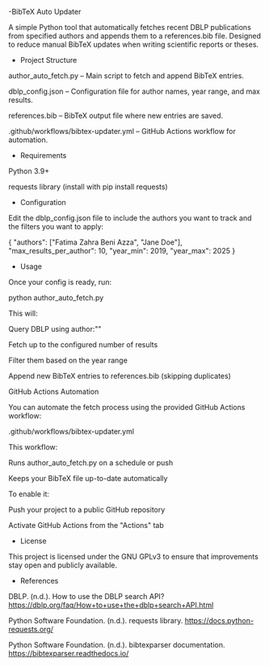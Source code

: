 -BibTeX Auto Updater

A simple Python tool that automatically fetches recent DBLP publications from specified authors and appends them to a references.bib file. Designed to reduce manual BibTeX updates when writing scientific reports or theses.

- Project Structure

author_auto_fetch.py – Main script to fetch and append BibTeX entries.

dblp_config.json – Configuration file for author names, year range, and max results.

references.bib – BibTeX output file where new entries are saved.

.github/workflows/bibtex-updater.yml – GitHub Actions workflow for automation.

- Requirements

Python 3.9+

requests library (install with pip install requests)

- Configuration

Edit the dblp_config.json file to include the authors you want to track and the filters you want to apply:

{
  "authors": ["Fatima Zahra Beni Azza", "Jane Doe"],
  "max_results_per_author": 10,
  "year_min": 2019,
  "year_max": 2025
}

- Usage

Once your config is ready, run:

python author_auto_fetch.py


This will:

Query DBLP using author:"<Full Name>"

Fetch up to the configured number of results

Filter them based on the year range

Append new BibTeX entries to references.bib (skipping duplicates)

GitHub Actions Automation

You can automate the fetch process using the provided GitHub Actions workflow:

.github/workflows/bibtex-updater.yml


This workflow:

Runs author_auto_fetch.py on a schedule or push

Keeps your BibTeX file up-to-date automatically

To enable it:

Push your project to a public GitHub repository

Activate GitHub Actions from the "Actions" tab

- License

This project is licensed under the GNU GPLv3 to ensure that improvements stay open and publicly available.

- References

DBLP. (n.d.). How to use the DBLP search API?
https://dblp.org/faq/How+to+use+the+dblp+search+API.html

Python Software Foundation. (n.d.). requests library.
https://docs.python-requests.org/

Python Software Foundation. (n.d.). bibtexparser documentation.
https://bibtexparser.readthedocs.io/
